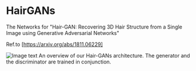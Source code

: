 # HairGANs
The Networks for "Hair-GAN: Recovering 3D Hair Structure from a Single Image using Generative Adversarial Networks"

Ref.to [https://arxiv.org/abs/1811.06229]


![Image text](https://github.com/MengZephyr/HairGANs/blob/master/NetworkOverview.png)
An overview of our Hair-GANs architecture. The generator and the discriminator are trained in conjunction.

